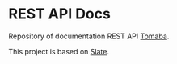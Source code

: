 # REST API Docs

Repository of documentation REST API [Tomaba](https://tomaba.io/).

This project is based on [Slate](https://github.com/tripit/slate).
